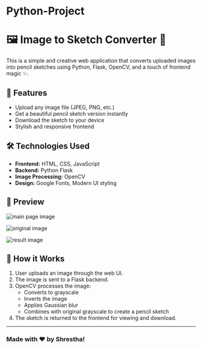 # Python-Project
# 🖼️ Image to Sketch Converter 🎨

This is a simple and creative web application that converts uploaded images into pencil sketches using Python, Flask, OpenCV, and a touch of frontend magic ✨.

## 🚀 Features

- Upload any image file (JPEG, PNG, etc.)
- Get a beautiful pencil sketch version instantly
- Download the sketch to your device
- Stylish and responsive frontend


## 🛠️ Technologies Used

- **Frontend:** HTML, CSS, JavaScript
- **Backend:** Python Flask
- **Image Processing:** OpenCV
- **Design:** Google Fonts, Modern UI styling


## 📸 Preview

![main page image](https://github.com/user-attachments/assets/43107ff4-65a9-4165-a30e-762d27643bc2)

![original image](https://github.com/user-attachments/assets/bfa16240-6ef3-4ba8-8ce1-28622e461ce2)

![result image](https://github.com/user-attachments/assets/150303b2-76b5-4005-9531-bf28f1ba2640)


## 🧠 How it Works

1. User uploads an image through the web UI.
2. The image is sent to a Flask backend.
3. OpenCV processes the image:
   - Converts to grayscale
   - Inverts the image
   - Applies Gaussian blur
   - Combines with original grayscale to create a pencil sketch
4. The sketch is returned to the frontend for viewing and download.


---

### Made with ❤️ by Shrestha!



